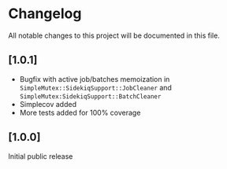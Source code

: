 # Changelog

All notable changes to this project will be documented in this file.

## [1.0.1]

- Bugfix with active job/batches memoization in `SimpleMutex::SidekiqSupport::JobCleaner` and
`SimpleMutex:SidekiqSupport::BatchCleaner`
- Simplecov added
- More tests added for 100% coverage

## [1.0.0]

Initial public release